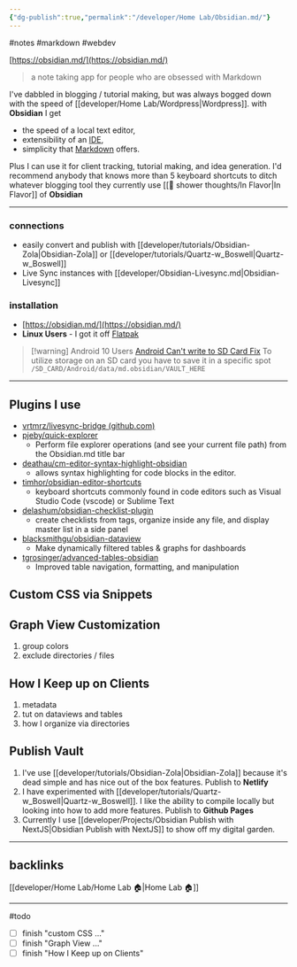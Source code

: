```yaml
---
{"dg-publish":true,"permalink":"/developer/Home Lab/Obsidian.md/"}
---
```


#notes #markdown #webdev

[https://obsidian.md/](https://obsidian.md/)

> a note taking app for people who are obsessed with Markdown 


I've dabbled in blogging / tutorial making, but was always bogged down with the speed of [[developer/Home Lab/Wordpress\|Wordpress]]. with **Obsidian** I get 

- the speed of a local text editor, 
- extensibility of an [IDE](https://social.technet.microsoft.com/wiki/contents/articles/29057.the-small-basic-environment-ide.aspx),  
- simplicity that [Markdown](https://daringfireball.net/projects/markdown/) offers. 

Plus I can use it for client tracking, tutorial making, and idea generation. I'd recommend anybody that knows more than 5 keyboard shortcuts to ditch whatever blogging tool they currently use [[🚿 shower thoughts/In Flavor\|In Flavor]] of **Obsidian**

---
### connections
- easily convert and publish with [[developer/tutorials/Obsidian-Zola\|Obsidian-Zola]] or [[developer/tutorials/Quartz-w_Boswell\|Quartz-w_Boswell]] 
- Live Sync instances with [[developer/Obsidian-Livesync.md\|Obsidian-Livesync]] 

### installation
- [https://obsidian.md/](https://obsidian.md/)
- **Linux Users** - I got it off [Flatpak](https://www.flatpak.org/)
> [!warning] Android 10 Users 
> [Android Can't write to SD Card Fix](https://forum.obsidian.md/t/bug-cant-write-to-sd-card-external-storage/20694/11?u=wchorski)
> To utilize storage on an SD card you have to save it in a specific spot `/SD_CARD/Android/data/md.obsidian/VAULT_HERE`

---
## Plugins I use
- [vrtmrz/livesync-bridge (github.com)](https://github.com/vrtmrz/livesync-bridge)
- [pjeby/quick-explorer](https://github.com/pjeby/quick-explorer)
	- Perform file explorer operations (and see your current file path) from the Obsidian.md title bar
- [deathau/cm-editor-syntax-highlight-obsidian](https://github.com/deathau/cm-editor-syntax-highlight-obsidian)
	- allows syntax highlighting for code blocks in the editor.
- [timhor/obsidian-editor-shortcuts](https://github.com/timhor/obsidian-editor-shortcuts)
	- keyboard shortcuts commonly found in code editors such as Visual Studio Code (vscode) or Sublime Text
- [delashum/obsidian-checklist-plugin](https://github.com/delashum/obsidian-checklist-plugin)
	- create checklists from tags, organize inside any file, and display master list in a side panel 
- [blacksmithgu/obsidian-dataview](https://github.com/blacksmithgu/obsidian-dataview)
	- Make dynamically filtered tables & graphs for dashboards
- [tgrosinger/advanced-tables-obsidian](https://github.com/tgrosinger/advanced-tables-obsidian)
	- Improved table navigation, formatting, and manipulation

## Custom CSS via Snippets

## Graph View Customization
1. group colors
2. exclude directories / files

## How I Keep up on Clients
1. metadata
2. tut on dataviews and tables
3. how I organize via directories

## Publish Vault
1. I've use [[developer/tutorials/Obsidian-Zola\|Obsidian-Zola]] because it's dead simple and has nice out of the box features. Publish to **Netlify**
2. I have experimented with [[developer/tutorials/Quartz-w_Boswell\|Quartz-w_Boswell]]. I like the ability to compile locally but looking into how to add more features. Publish to **Github Pages**
3. Currently I use [[developer/Projects/Obsidian Publish with NextJS\|Obsidian Publish with NextJS]] to show off my digital garden.

---
## backlinks
[[developer/Home Lab/Home Lab 🏠\|Home Lab 🏠]]

---
#todo 
- [ ] finish "custom CSS ..."
- [ ] finish "Graph View ..."
- [ ] finish "How I Keep up on Clients"